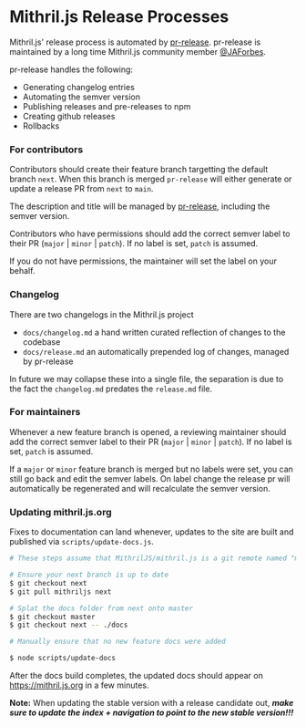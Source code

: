 <!--meta-description
Describes how we do releases of Mithril.js
-->

# Mithril.js Release Processes

Mithril.js' release process is automated by [pr-release].  pr-release is maintained by a long time Mithril.js community member [@JAForbes](https://github.com/JAForbes).

pr-release handles the following:

- Generating changelog entries
- Automating the semver version
- Publishing releases and pre-releases to npm
- Creating github releases
- Rollbacks

### For contributors

Contributors should create their feature branch targetting the default branch `next`.  When this branch is merged `pr-release` will either generate or update a release PR from `next` to `main`.

The description and title will be managed by [pr-release], including the semver version.

Contributors who have permissions should add the correct semver label to their PR (`major` | `minor` | `patch`).  If no label is set, `patch` is assumed.

If you do not have permissions, the maintainer will set the label on your behalf.

### Changelog

There are two changelogs in the Mithril.js project

- `docs/changelog.md` a hand written curated reflection of changes to the codebase
- `docs/release.md` an automatically prepended log of changes, managed by pr-release

In future we may collapse these into a single file, the separation is due to the fact the `changelog.md` predates the `release.md` file.

### For maintainers

Whenever a new feature branch is opened, a reviewing maintainer should add the correct semver label to their PR (`major` | `minor` | `patch`).  If no label is set, `patch` is assumed.

If a `major` or `minor` feature branch is merged but no labels were set, you can still go back and edit the semver labels.  On label change the release pr will automatically be regenerated and will recalculate the semver version.

### Updating mithril.js.org

Fixes to documentation can land whenever, updates to the site are built and published via `scripts/update-docs.js`.

```bash
# These steps assume that MithrilJS/mithril.js is a git remote named "mithriljs"

# Ensure your next branch is up to date
$ git checkout next
$ git pull mithriljs next

# Splat the docs folder from next onto master
$ git checkout master
$ git checkout next -- ./docs

# Manually ensure that no new feature docs were added

$ node scripts/update-docs
```

After the docs build completes, the updated docs should appear on https://mithril.js.org in a few minutes.

**Note:** When updating the stable version with a release candidate out, ***make sure to update the index + navigation to point to the new stable version!!!***

[pr-release]: https://pr-release.org/

